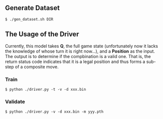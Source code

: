 
## Generate Dataset

```
$ ./gen_dataset.sh DIR
```

## The Usage of the Driver

Currently, this model takes **Q**, the full game state (unfortunately now it lacks the knowledge of whose turn it is right now...), and a **Position** as the input. The output is to determine if the compbination is a valid one. That is, the return status code indicates that it is a legal position and thus forms a sub-step of a composite move.

### Train

```
$ python ./driver.py -t -v -d xxx.bin
```

### Validate

```
$ python ./driver.py -v -d xxx.bin -m yyy.pth
```
